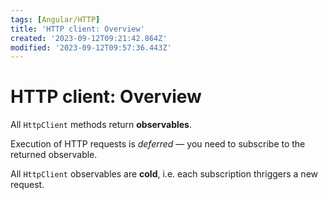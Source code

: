 ```yaml
---
tags: [Angular/HTTP]
title: 'HTTP client: Overview'
created: '2023-09-12T09:21:42.864Z'
modified: '2023-09-12T09:57:36.443Z'
---
```


# HTTP client: Overview

All `HttpClient` methods return **observables**.

Execution of HTTP requests is _deferred_ &mdash; you need to subscribe to the returned observable.

All `HttpClient` observables are **cold**, i.e. each subscription thriggers a new request.




